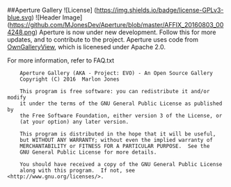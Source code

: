 ##Aperture Gallery
![License] (https://img.shields.io/badge/license-GPLv3-blue.svg)
![Header Image] (https://github.com/MJonesDev/Aperture/blob/master/AFFIX_20160803_004248.png)
Aperture is now under new development. Follow this for more updates, and to contribute to the project. 
Aperture uses code from <a href ="https://github.com/dibakarece/OwnGalleryView">OwnGalleryView</a>, which is licenesed 
under Apache 2.0. 

For more information, refer to FAQ.txt

````
    Aperture Gallery (AKA - Project: EVO) - An Open Source Gallery
    Copyright (C) 2016  Marlon Jones

    This program is free software: you can redistribute it and/or modify
    it under the terms of the GNU General Public License as published by
    the Free Software Foundation, either version 3 of the License, or
    (at your option) any later version.

    This program is distributed in the hope that it will be useful,
    but WITHOUT ANY WARRANTY; without even the implied warranty of
    MERCHANTABILITY or FITNESS FOR A PARTICULAR PURPOSE.  See the
    GNU General Public License for more details.

    You should have received a copy of the GNU General Public License
    along with this program.  If not, see <http://www.gnu.org/licenses/>.
````


